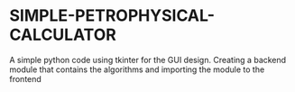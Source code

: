 # SIMPLE-PETROPHYSICAL-CALCULATOR
A simple python code using tkinter for the GUI design. Creating a backend module that contains the algorithms and importing the module to the frontend
